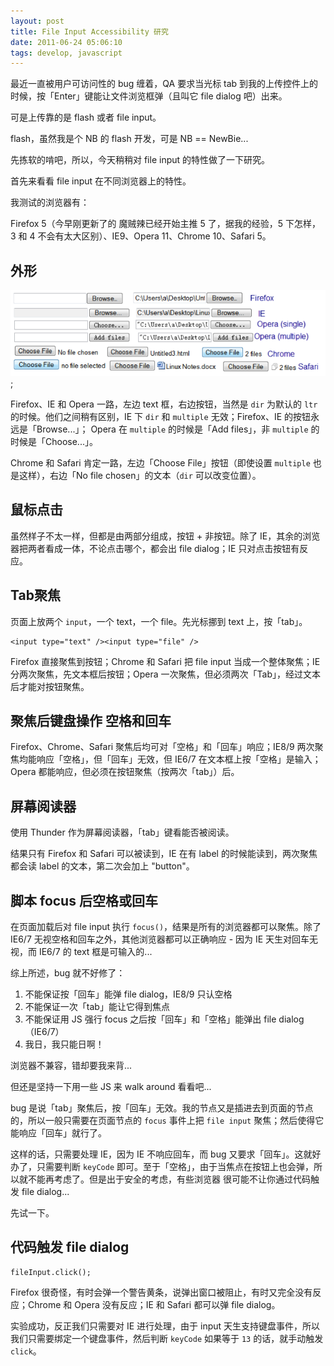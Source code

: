 ```yaml
---
layout: post
title: File Input Accessibility 研究
date: 2011-06-24 05:06:10
tags: develop, javascript
---
```


最近一直被用户可访问性的 bug 缠着，QA 要求当光标 tab 到我的上传控件上的时候，按「Enter」键能让文件浏览框弹（且叫它 file dialog 吧）出来。

可是上传靠的是 flash 或者 file input。

flash，虽然我是个 NB 的 flash 开发，可是 NB == NewBie...

先拣软的啃吧，所以，今天稍稍对 file input 的特性做了一下研究。

首先来看看 file input 在不同浏览器上的特性。

我测试的浏览器有：

Firefox 5（今早刚更新了的 魔贼辣已经开始主推 5 了，据我的经验，5 下怎样，3 和 4 不会有太大区别）、IE9、Opera 11、Chrome 10、Safari 5。

## 外形

![](/images/posts/fileinput_appearance_in_browsers.png);

Firefox、IE 和 Opera 一路，左边 text 框，右边按钮，当然是 `dir` 为默认的 `ltr` 的时候。他们之间稍有区别，IE 下 `dir` 和 `multiple` 无效；Firefox、IE 的按钮永远是「Browse...」；
Opera 在 `multiple` 的时候是「Add files」，非 `multiple` 的时候是「Choose...」。

Chrome 和 Safari 肯定一路，左边「Choose File」按钮（即使设置 `multiple` 也是这样），右边「No file chosen」的文本（`dir` 可以改变位置）。

## 鼠标点击

虽然样子不太一样，但都是由两部分组成，按钮 + 非按钮。除了 IE，其余的浏览器把两者看成一体，不论点击哪个，都会出 file dialog；IE 只对点击按钮有反应。

## Tab聚焦

页面上放两个 `input`，一个 text，一个 file。先光标挪到 text 上，按「tab」。

```
<input type="text" /><input type="file" />
```

Firefox 直接聚焦到按钮；Chrome 和 Safari 把 file input 当成一个整体聚焦；IE 分两次聚焦，先文本框后按钮；Opera 一次聚焦，但必须两次「Tab」，经过文本后才能对按钮聚焦。

## 聚焦后键盘操作 空格和回车

Firefox、Chrome、Safari 聚焦后均可对「空格」和「回车」响应；IE8/9 两次聚焦均能响应「空格」，但「回车」无效，但 IE6/7 在文本框上按「空格」是输入；Opera 都能响应，但必须在按钮聚焦（按两次「tab」）后。

## 屏幕阅读器

使用 Thunder 作为屏幕阅读器，「tab」键看能否被阅读。

结果只有 Firefox 和 Safari 可以被读到，IE 在有 label 的时候能读到，两次聚焦都会读 label 的文本，第二次会加上 "button"。

## 脚本 focus 后空格或回车

在页面加载后对 file input 执行 `focus()`，结果是所有的浏览器都可以聚焦。除了 IE6/7 无视空格和回车之外，其他浏览器都可以正确响应 - 因为 IE 天生对回车无视，而 IE6/7 的 text 框是可输入的...

综上所述，bug 就不好修了：

1. 不能保证按「回车」能弹 file dialog，IE8/9 只认空格
2. 不能保证一次「tab」能让它得到焦点
3. 不能保证用 JS 强行 focus 之后按「回车」和「空格」能弹出 file dialog（IE6/7）
4. 我日，我只能日啊！

浏览器不兼容，错却要我来背...

但还是坚持一下用一些 JS 来 walk around 看看吧...

bug 是说「tab」聚焦后，按「回车」无效。我的节点又是插进去到页面的节点的，所以一般只需要在页面节点的 `focus` 事件上把 `file input` 聚焦；然后使得它能响应「回车」就行了。

这样的话，只需要处理 IE，因为 IE 不响应回车，而 bug 又要求「回车」。这就好办了，只需要判断 `keyCode` 即可。至于「空格」，由于当焦点在按钮上也会弹，所以就不能再考虑了。但是出于安全的考虑，有些浏览器 很可能不让你通过代码触发 file dialog...

先试一下。

## 代码触发 file dialog

```
fileInput.click();
```

Firefox 很奇怪，有时会弹一个警告黄条，说弹出窗口被阻止，有时又完全没有反应；Chrome 和 Opera 没有反应；IE 和 Safari 都可以弹 file dialog。

实验成功，反正我们只需要对 IE 进行处理，由于 input 天生支持键盘事件，所以我们只需要绑定一个键盘事件，然后判断 `keyCode` 如果等于 `13` 的话，就手动触发 `click`。